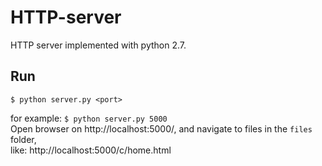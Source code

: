 # HTTP-server

HTTP server implemented with python 2.7.

## Run

`$ python server.py <port>`

for example: `$ python server.py 5000`  
Open browser on http://localhost:5000/, and navigate to files in the `files` folder,  
like: http://localhost:5000/c/home.html
